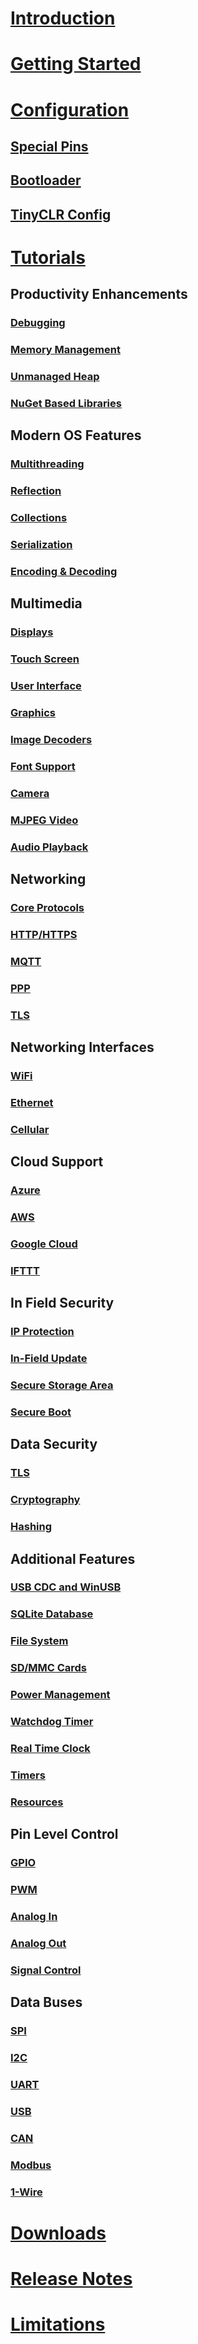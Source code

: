 # [Introduction](intro.md)

# [Getting Started](getting-started.md)

# [Configuration](configuration.md)
## [Special Pins](special-pins.md)
## [Bootloader](bootloader.md)
## [TinyCLR Config](tinyclr-config.md)

# [Tutorials](tutorials/intro.md)
## Productivity Enhancements
### [Debugging](tutorials/debugging.md)
### [Memory Management](tutorials/memory.md)
### [Unmanaged Heap](tutorials/unmanaged-heap.md)
### [NuGet Based Libraries](tutorials/nuget.md)

## Modern OS Features
### [Multithreading](tutorials/multithreading.md)
### [Reflection](tutorials/reflection.md)
### [Collections](tutorials/collections.md)
### [Serialization](tutorials/serialization.md)
### [Encoding & Decoding](tutorials/encoding-decoding.md)

## Multimedia
### [Displays](tutorials/displays.md)
### [Touch Screen](tutorials/touch-screen.md)
### [User Interface](tutorials/user-interface.md)
### [Graphics](tutorials/graphics.md)
### [Image Decoders](tutorials/image-decoders.md)
### [Font Support](tutorials/font-support.md)
### [Camera](tutorials/camera.md)
### [MJPEG Video](tutorials/mjpeg-video.md)
### [Audio Playback](tutorials/audio-playback.md)

## Networking
### [Core Protocols](tutorials/core-protocols.md)
### [HTTP/HTTPS](tutorials/http-https.md)
### [MQTT](tutorials/mqtt.md)
### [PPP](tutorials/ppp.md)
### [TLS](tutorials/tls.md)

## Networking Interfaces
### [WiFi](tutorials/wifi.md)
### [Ethernet](tutorials/ethernet.md)
### [Cellular](tutorials/cellular.md)

## Cloud Support
### [Azure](tutorials/azure.md)
### [AWS](tutorials/aws.md)
### [Google Cloud](tutorials/google-cloud.md)
### [IFTTT](tutorials/ifttt.md)

## In Field Security
### [IP Protection](tutorials/ip-protection.md)
### [In-Field Update](tutorials/in-field-update.md)
### [Secure Storage Area](tutorials/secure-storage-area.md)
### [Secure Boot](tutorials/secure-boot.md)

## Data Security
### [TLS](tutorials/tls.md)
### [Cryptography](tutorials/cryptography.md)
### [Hashing](tutorials/hashing.md)

## Additional Features
### [USB CDC and WinUSB](tutorials/usb-cdc-winusb.md)
### [SQLite Database](tutorials/sqlite-database.md)
### [File System](tutorials/file-system.md)
### [SD/MMC Cards](tutorials/sd-mmc-cards.md)
### [Power Management](tutorials/power-management.md)
### [Watchdog Timer](tutorials/watchdog-timer.md)
### [Real Time Clock](tutorials/real-time-clock.md)
### [Timers](tutorials/timers.md)
### [Resources](tutorials/resources.md)

## Pin Level Control
### [GPIO](tutorials/gpio.md)
### [PWM](tutorials/pwm.md)
### [Analog In](tutorials/analog-in.md)
### [Analog Out](tutorials/analog-out.md)
### [Signal Control](tutorials/signal-control.md)

## Data Buses
### [SPI](tutorials/spi.md)
### [I2C](tutorials/i2c.md)
### [UART](tutorials/uart.md)
### [USB](tutorials/usb.md)
### [CAN](tutorials/can.md)
### [Modbus](tutorials/modbus.md)
### [1-Wire](tutorials/1-wire.md)

# [Downloads](downloads.md)
# [Release Notes](release-notes.md)
# [Limitations](limitations.md)
